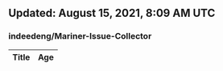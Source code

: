 ## Updated: August 15, 2021, 8:09 AM UTC


### indeedeng/Mariner-Issue-Collector
|**Title**|**Age**|
|:----|:----|